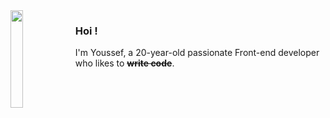 <img align="left" width="20%" src="https://img.itch.zone/aW1hZ2UvMTMyNzA1LzYwOTIyMy5naWY=/original/aiPnrv.gif">

### Hoi&nbsp;!

I'm Youssef, a 20-year-old passionate Front-end developer who likes to <del>**write code**</del>.


